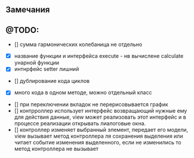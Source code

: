 
## Замечания

## @TODO:
- [] сумма гармонических колебаница не отдельно
- [x] название функции и интерфейса execute - нв вычислене calculate унарной функции
- [x] интнрфейс setter лишний
- [] дублирование кода циклов
- [x] много кода в одном методе, можно отдельный класс
- [] при переключении вкладок не перерисовывается график
- [] контрроллер использует интерфейс возвращающий нужные ему для действия данные, view может реализовать этот интерфейс и в процессе реализации открывать лиалоговые окна.
- [] контроллер изменяет выбранный элемент, передает его модели, view вызывает метод контроллера ля сохранения выделения или читает событие изменения выделенного, если не изменились то метод контроллера не вызывает